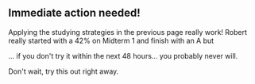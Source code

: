 ## Immediate action needed!

Applying the studying strategies in the previous page really work! Robert really started with a 42% on Midterm 1 and finish with an A but


<lrndesign-sidenote label="Instructor Note" icon="bookmark" bg-color="#c2e5f2">
... if you don't try it within the next 48 hours... you probably never will. 
</lrndesign-sidenote>

Don't wait, try this out right away. 

